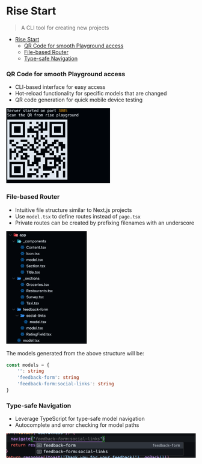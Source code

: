 #  Rise Start

> A CLI tool for creating new projects


- [Rise Start](#rise-start)
    - [QR Code for smooth Playground access](#qr-code-for-smooth-playground-access)
    - [File-based Router](#file-based-router)
    - [Type-safe Navigation](#type-safe-navigation)


### QR Code for smooth Playground access

- CLI-based interface for easy access
- Hot-reload functionality for specific models that are changed
- QR code generation for quick mobile device testing

<img src='./assets/qr.png' height='200'>

### File-based Router

- Intuitive file structure similar to Next.js projects
- Use `model.tsx` to define routes instead of `page.tsx`
- Private routes can be created by prefixing filenames with an underscore


<img src='./assets/dir.png' height='300'>

The models generated from the above structure will be:


```ts
const models = {
    '': string
    'feedback-form': string
    'feedback-form:social-links': string
}
```

### Type-safe Navigation

- Leverage TypeScript for type-safe model navigation
- Autocomplete and error checking for model paths

![Type-safe Navigation](./assets/ts.png)
